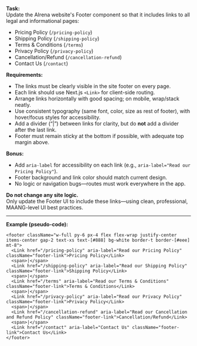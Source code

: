 **Task:**  
Update the AIrena website's Footer component so that it includes links to all legal and informational pages:

- Pricing Policy (`/pricing-policy`)
- Shipping Policy (`/shipping-policy`)
- Terms & Conditions (`/terms`)
- Privacy Policy (`/privacy-policy`)
- Cancellation/Refund (`/cancellation-refund`)
- Contact Us (`/contact`)

**Requirements:**

- The links must be clearly visible in the site footer on every page.
- Each link should use Next.js `<Link>` for client-side routing.
- Arrange links horizontally with good spacing; on mobile, wrap/stack neatly.
- Use consistent typography (same font, color, size as rest of footer), with hover/focus styles for accessibility.
- Add a divider (“|”) between links for clarity, but do **not** add a divider after the last link.
- Footer must remain sticky at the bottom if possible, with adequate top margin above.

**Bonus:**
- Add `aria-label` for accessibility on each link (e.g., `aria-label="Read our Pricing Policy"`).
- Footer background and link color should match current design.
- No logic or navigation bugs—routes must work everywhere in the app.

**Do not change any site logic.**  
Only update the Footer UI to include these links—using clean, professional, MAANG-level UI best practices.

---

**Example (pseudo-code):**

```tsx
<footer className="w-full py-6 px-4 flex flex-wrap justify-center items-center gap-2 text-xs text-[#888] bg-white border-t border-[#eee] mt-8">
  <Link href="/pricing-policy" aria-label="Read our Pricing Policy" className="footer-link">Pricing Policy</Link>
  <span>|</span>
  <Link href="/shipping-policy" aria-label="Read our Shipping Policy" className="footer-link">Shipping Policy</Link>
  <span>|</span>
  <Link href="/terms" aria-label="Read our Terms & Conditions" className="footer-link">Terms & Conditions</Link>
  <span>|</span>
  <Link href="/privacy-policy" aria-label="Read our Privacy Policy" className="footer-link">Privacy Policy</Link>
  <span>|</span>
  <Link href="/cancellation-refund" aria-label="Read our Cancellation and Refund Policy" className="footer-link">Cancellation/Refund</Link>
  <span>|</span>
  <Link href="/contact" aria-label="Contact Us" className="footer-link">Contact Us</Link>
</footer>
